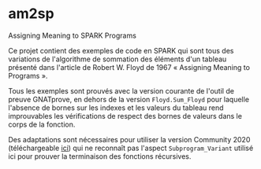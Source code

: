 # am2sp
Assigning Meaning to SPARK Programs

Ce projet contient des exemples de code en SPARK qui sont tous des variations
de l'algorithme de sommation des éléments d'un tableau présenté dans l'article
de Robert W. Floyd de 1967 « Assigning Meaning to Programs ».

Tous les exemples sont prouvés avec la version courante de l'outil de preuve
GNATprove, en dehors de la version `Floyd.Sum_Floyd` pour laquelle l'absence de
bornes sur les indexes et les valeurs du tableau rend improuvables les
vérifications de respect des bornes de valeurs dans le corps de la fonction.

Des adaptations sont nécessaires pour utiliser la version Community 2020
(téléchargeable [ici](https://www.adacore.com/download)) qui ne reconnaît pas
l'aspect `Subprogram_Variant` utilisé ici pour prouver la terminaison des
fonctions récursives.
